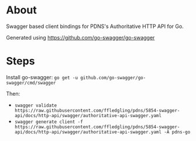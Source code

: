 # About

Swagger based client bindings for PDNS's Authoritative HTTP API for Go.

Generated using https://github.com/go-swagger/go-swagger

# Steps

Install go-swagger: `go get -u github.com/go-swagger/go-swagger/cmd/swagger`

Then:
- `swagger validate https://raw.githubusercontent.com/ffledgling/pdns/5854-swagger-api/docs/http-api/swagger/authoritative-api-swagger.yaml`
- `swagger generate client -f https://raw.githubusercontent.com/ffledgling/pdns/5854-swagger-api/docs/http-api/swagger/authoritative-api-swagger.yaml -A pdns-go`

